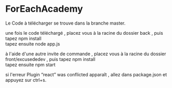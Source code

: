 # ForEachAcademy

Le Code à télécharger se trouve dans la branche master.

une fois le code téléchargé , placez vous à la racine du dossier back , puis tapez npm install\
tapez ensuite node app.js

à l'aide d'une autre invite de commande , placez vous à la racine du dossier front/excusededev , puis tapez npm install\
tapez ensuite npm start

si l'erreur Plugin “react” was conflicted apparaît , allez dans package.json et appuyez sur ctrl+s.

